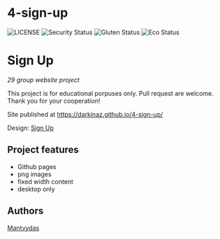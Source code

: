 # 4-sign-up
![LICENSE](https://img.shields.io/badge/license-MIT-blue.svg?style=flat-square)
![Security Status](https://img.shields.io/security-headers?label=Security&url=https%3A%2F%2Fgithub.com&style=flat-square)
![Gluten Status](https://img.shields.io/badge/Gluten-Free-green.svg)
![Eco Status](https://img.shields.io/badge/ECO-Friendly-green.svg)

# Sign Up

_29 group website project_

This project is for educational porpuses only. Pull request are welcome. Thank you for your cooperation!

Site published at https://darkinaz.github.io/4-sign-up/

Design: [Sign Up](https://cdn.discordapp.com/attachments/648536139677958156/648860801997996052/day1dr.png)
## Project features

- Github pages
- png images
- fixed width content
- desktop only

## Authors

[Mantvydas](https://github.com/darkinaz)